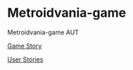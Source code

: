 # Metroidvania-game
Metroidvania-game AUT

[Game Story](Story/Story.html "Game Story")

[User Stories](Trello/UserStories/UserStories.xml "User Stories")